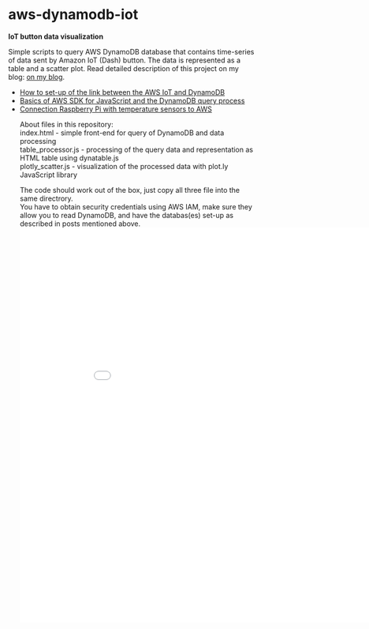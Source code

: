 # aws-dynamodb-iot
<b>IoT button data visualization</b>

Simple scripts to query AWS DynamoDB database that contains time-series of data sent by Amazon IoT (Dash) button. The data is represented as a table and a scatter plot. Read detailed description of this project on my blog: <a href = 'http://www.fhilitski.com/intrnet-of-things/'>on my blog</a>. 
<ul>
<li><a href='http://www.fhilitski.com/2016/09/visualizing-aws-iot-button-data-part-ii/'>How to set-up of the link between the AWS IoT and DynamoDB</a></li>
<li><a href='http://www.fhilitski.com/2016/09/visualizing-aws-iot-button-data-part-ii/'>Basics of AWS SDK for JavaScript and the DynamoDB query process</a></li>
<li><a href = 'http://www.fhilitski.com/2016/11/temperature-sensor-with-raspberry-pi-3-and-aws/'>Connection Raspberry Pi with temperature sensors to AWS</a></li>

<p>
About files in this repository:</br>
index.html - simple front-end for query of DynamoDB and data processing</br>
table_processor.js - processing of the query data and representation as HTML table using dynatable.js</br>
plotly_scatter.js - visualization of the processed data with plot.ly JavaScript library</br>
</p>
The code should work out of the box, just copy all three file into the same directrory. 
</br>You have to obtain security credentials using AWS IAM, make sure they allow you to read DynamoDB, and have the databas(es) set-up as described in posts mentioned above.

<iframe width="900" height="800" frameborder="0" scrolling="no" src="//plot.ly/~f.hilitski/140.embed"></iframe>



